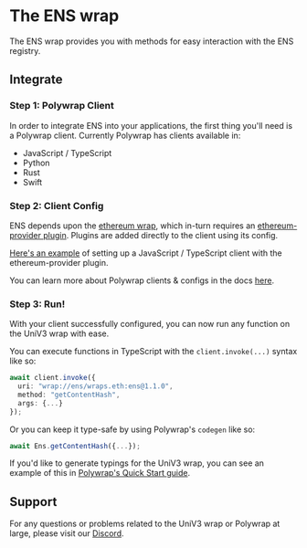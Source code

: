 # The ENS wrap

The ENS wrap provides you with methods for easy interaction with the ENS registry.

## Integrate

### Step 1: Polywrap Client

In order to integrate ENS into your applications, the first thing you'll need is a Polywrap client. Currently Polywrap has clients available in:
- JavaScript / TypeScript
- Python
- Rust
- Swift

### Step 2: Client Config 

ENS depends upon the [ethereum wrap](https://github.com/polywrap/ethers), which in-turn requires an [ethereum-provider plugin](https://github.com/polywrap/ethereum-wallet). Plugins are added directly to the client using its config.

[Here's an example](https://github.com/polywrap/ethers/blob/36e6f3331264732e73f3e236004416e82930ed64/provider/implementations/js/tests/index.spec.ts#L15-L30) of setting up a JavaScript / TypeScript client with the ethereum-provider plugin.

You can learn more about Polywrap clients & configs in the docs [here](https://docs.polywrap.io/tutorials/use-wraps/configure-client).

### Step 3: Run!

With your client successfully configured, you can now run any function on the UniV3 wrap with ease.

You can execute functions in TypeScript with the `client.invoke(...)` syntax like so:
```typescript
await client.invoke({
  uri: "wrap://ens/wraps.eth:ens@1.1.0",
  method: "getContentHash",
  args: {...}
});
```

Or you can keep it type-safe by using Polywrap's `codegen` like so:
```typescript
await Ens.getContentHash({...});
```

If you'd like to generate typings for the UniV3 wrap, you can see an example of this in [Polywrap's Quick Start guide](https://docs.polywrap.io/quick-start#generating-types-codegen).

## Support

For any questions or problems related to the UniV3 wrap or Polywrap at large, please visit our [Discord](https://discord.polywrap.io).
